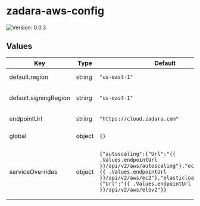 # zadara-aws-config

![Version: 0.0.3](https://img.shields.io/badge/Version-0.0.3-informational?style=flat-square)

## Values

| Key | Type | Default | Description |
|-----|------|---------|-------------|
| default.region | string | `"us-east-1"` | Default region string |
| default.signingRegion | string | `"us-east-1"` | Default region string used for signing |
| endpointUrl | string | `"https://cloud.zadara.com"` | Default root endpoint |
| global | object | `{}` | cloud.conf `[Global]` stanza |
| serviceOverrides | object | `{"autoscaling":{"Url":"{{ .Values.endpointUrl }}/api/v2/aws/autoscaling"},"ec2":{"Url":"{{ .Values.endpointUrl }}/api/v2/aws/ec2"},"elasticloadbalancing":{"Url":"{{ .Values.endpointUrl }}/api/v2/aws/elbv2"}}` | Definition for all ServiceOverrides and their attributes, overrides any defaults from above |
